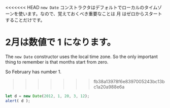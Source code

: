 <<<<<<< HEAD
`new Date` コンストラクタはデフォルトでローカルのタイムゾーンを使います。なので、覚えておくべき重要なことは 月 はゼロからスタートすることだけです。

2月は数値で 1 になります。
=======
The `new Date` constructor uses the local time zone. So the only important thing to remember is that months start from zero.

So February has number 1.
>>>>>>> fb38a13978f6e8397005243bc13bc1a20a988e6a

```js run
let d = new Date(2012, 1, 20, 3, 12);
alert( d );
```
